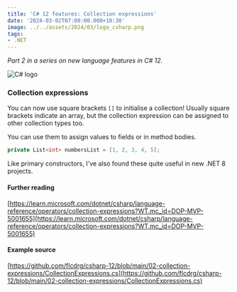 ```yaml
---
title: 'C# 12 features: Collection expressions'
date: '2024-03-02T07:00:00.000+10:30'
image: ../../assets/2024/03/logo_csharp.png
tags:
- .NET
---
```


_Part 2 in a series on new language features in C# 12._

![C# logo](/assets/2024/03/logo_csharp.png)

### Collection expressions

You can now use square brackets `[]` to initialise a collection! Usually square brackets indicate an array, but the collection expression can be assigned to other collection types too.

You can use them to assign values to fields or in method bodies.

```csharp
private List<int> numbersList = [1, 2, 3, 4, 5];
```

Like primary constructors, I've also found these quite useful in new .NET 8 projects.

#### Further reading

[https://learn.microsoft.com/dotnet/csharp/language-reference/operators/collection-expressions?WT.mc_id=DOP-MVP-5001655](https://learn.microsoft.com/dotnet/csharp/language-reference/operators/collection-expressions?WT.mc_id=DOP-MVP-5001655)

#### Example source

[https://github.com/flcdrg/csharp-12/blob/main/02-collection-expressions/CollectionExpressions.cs](https://github.com/flcdrg/csharp-12/blob/main/02-collection-expressions/CollectionExpressions.cs)
